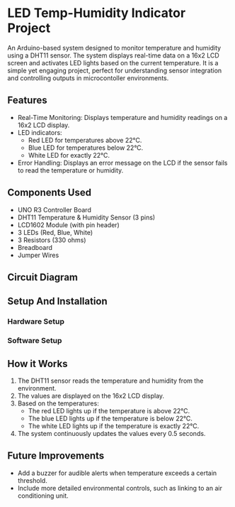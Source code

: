 # LED Temp-Humidity Indicator Project
An Arduino-based system designed to monitor temperature and humidity using a DHT11 sensor. The system displays real-time data on a 16x2 LCD screen and activates LED lights based on the current temperature. It is a simple yet engaging project, perfect for understanding sensor integration and controlling outputs in microcontoller environments.

## Features
- Real-Time Monitoring: Displays temperature and humidity readings on a 16x2 LCD display.
- LED indicators:
  - Red LED for temperatures above 22°C.
  - Blue LED for temperatures below 22°C.
  - White LED for exactly 22°C.
- Error Handling: Displays an error message on the LCD if the sensor fails to read the temperature or humidity.

## Components Used
- UNO R3 Controller Board
- DHT11 Temperature & Humidity Sensor (3 pins)
- LCD1602 Module (with pin header)
- 3 LEDs (Red, Blue, White)
- 3 Resistors (330 ohms)
- Breadboard
- Jumper Wires

## Circuit Diagram

## Setup And Installation
### Hardware Setup
### Software Setup

## How it Works
1. The DHT11 sensor reads the temperature and humidity from the environment.
2. The values are displayed on the 16x2 LCD display.
3. Based on the temperatures:
   - The red LED lights up if the temperature is above 22°C.
   - The blue LED lights up if the temperature is below 22°C.
   - The white LED lights up if the temperature is exactly 22°C.
4. The system continuously updates the values every 0.5 seconds.

## Future Improvements
- Add a buzzer for audible alerts when temperature exceeds a certain threshold.
- Include more detailed environmental controls, such as linking to an air conditioning unit.
   
